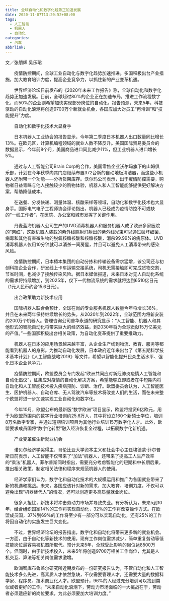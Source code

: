 ```yaml
---
title: 全球自动化和数字化趋势正加速发展
date: 2020-11-07T13:20:52+08:00
tags:
  - 人工智能
  - 机器人
  - 自动化
categories:
  - 汽车
abbrlink:
---
```


文／张朋辉 吴乐珺

　　疫情防控期间，全球工业自动化与数字化趋势加速推进。多国积极出台产业措施，加大教育培训力度，提高企业竞争力，以抓住新的产业变革机遇。　

　　世界经济论坛日前发布的《2020年未来工作报告》称，全球自动化和数字化趋势正加速发展。目前，全球超过80%的企业正在加速布局，推进工作流程数字化，而50%的企业则希望加快实现部分岗位的自动化。报告预测，未来5年，科技驱动的自动化浪潮将创造9700万个新就业机会，各国应加大对员工“再培训”和“技能提升”力度。

　　自动化和数字化技术大显身手

　　日本机器人工业协会的报告显示，今年第二季度日本机器人出口数量同比增长13%。在欧元区，计算机编程领域的就业人数不降反升。美国国际贸易委员会的数据显示，今年前8个月，美国商品进口同比减少11%，但工业机器人进口增长5%。

　　通过与人工智能公司Brain Corp的合作，美国零售企业沃尔玛旗下的山姆俱乐部，计划在今年秋季向其门店继续布置372台新的自动地板清洁器，而这些小机器人还附带一个功能——分析货架库存。沃尔玛公司表示，出于疫情防控需要，购物者日益青睐与他人接触较少的购物体验，机器人和人工智能能够提供更好解决方案，帮助降低成本。

　　在送餐、分发快递、测量体温、核酸采样等领域，自动化和数字化技术也大显身手。国际电气电子工程师协会评论指出，机器人已经成为疫情防控不可或缺的“一线工作者”，在医院、办公室和城市发挥了关键作用。

　　丹麦蓝海机器人公司生产的UVD消毒机器人和服务机器人成了欧洲多家医院的“网红”，这款机器人装载的紫外线照射灯射出的紫外线光束可以通过破坏细菌、病毒和其他有害微生物的脱氧核糖核酸和核糖核酸，消杀99.99%的病原体。UVD消毒机器人仅用10分钟就可以消杀一间房屋，并且可以避免人工消毒带来的感染风险。

　　疫情防控期间，日本椿本集团的自动分拣和传输设备需求猛增，该公司还与初创科技企业合作，研发线上卡车运输交接系统，司机无需接触即可完成货物交割，节省时间，也减少了接触传染风险。据日本媒体报道，未来日本对无人自动化系统的需求将持续增加，到2025年，仅下一代物流系统的需求就将达到6510亿日元（1元人民币约合15.6日元）。

　　出台政策助力新技术应用

　　国际机器人联合会预计，全球在岗的专业服务机器人数量今年将增长38%，并且在未来两年保持继续增长的势头。从2020年到2022年，全球范围内将新安装约200万个机器人。管理咨询公司普华永道的研究显示：“人工智能、机器人和其他形式的智能自动化将带来巨大的经济效益，到2030年将为全球贡献15万亿美元的产值。”一些国家积极出台相关政策，为自动化变革提供了重要推动力。

　　机器人在日本的应用场景越来越丰富，从企业生产线到物流、教育、服务等都能看到机器人的身影。为推动自动化发展，日本政府近年来出台了《第五期科学技术基本计划》《人工智能战略2019》等文件，希望以智能化提升民众生活水平、强化日本企业竞争力。

　　疫情防控期间，欧盟委员会专门发起“欧洲共同应对新冠肺炎疫情人工智能和自动化倡议”，征集应对疫情的自动化解决方案，希望能够立即或者在中短期内将自动化和人工智能技术投入疾病预防、诊断、治疗。欧盟委员会认为，人工智能医生、医护机器人、自动仓库、无人驾驶汽车等技术将改变人们的生活，而在未来整个欧盟将进一步加速实现工业自动化和数字化。

　　今年10月，欧盟公布的最新版“数字欧洲”项目显示，欧盟将投资6亿欧元，用于为欧盟范围内的数字行业培训约25.6万人，其中将设立160个新硕士学位，培训8万名数字专家，并通过短期培训项目为其他行业培训15万数字化人才。此外，欧盟要求成员国将“数字化转型”融入经济恢复全过程，以拓展数字化新机遇。

　　产业变革催生新就业机会

　　诺贝尔经济学奖得主、哥伦比亚大学资本主义和社会中心主任埃德蒙·菲尔普斯日前表示，人工智能不仅带来了“加法”机器人，还带来了提高工人生产效率的“乘法”机器人。菲尔普斯同时指出，需要充分考虑智能化的短期和中长期后果，推出相关政策，制定相关法律和程序来规范机器人的使用。

　　经济学家们认为，数字化和自动化技术的大规模运用和推广为各国就业带来了新的机遇和挑战。未来，各国应该针对新的需求，加大教育、培训力度，不仅可以避免出现“机器替代人”的情况，还可以创造更多高质量就业岗位。

　　很多人担忧，新技术将冲击劳动力市场并导致失业。有分析认为，未来5到10年，经合组织国家14%的工作将实现自动化，32%的工作将改变操作方式。在欧盟成员国，37%到69%的工作将至少有一部分可以实现自动化，还有25%的工作将因自动化的实施发生巨大变化。

　　不过，世界经济论坛的报告指出，数字化和自动化将带来更多新的就业机会。一方面，由于自动化等新技术的使用，现有工作岗位需求减少，简单重复劳动等低技能岗位最容易被机器所取代。预计未来5年，全球受此影响的岗位达8500万个。但同时，由于新技术投入，未来5年将创造9700万相关工作岗位，尤其是人机交互、算法等相关岗位需求激增。

　　欧洲智库布鲁盖尔研究所近期发布的一份研究报告认为，不管自动化和人工智能技术多么先进，高素质人才依然急缺，不仅需要管理人才，还需要大量的数据科学家、程序员、技术商业化人才。欧盟预计，96%的人经过充分培训可以找到类似或者更好的工作。“未来自动化浪潮下，劳动力市场面临的一大挑战在于，劳动者必须适应新的岗位要求，为此必须要加大培训力度。”